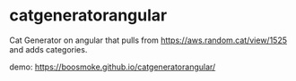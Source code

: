 # catgeneratorangular

Cat Generator on angular that pulls from https://aws.random.cat/view/1525 and adds categories.

demo: https://boosmoke.github.io/catgeneratorangular/

